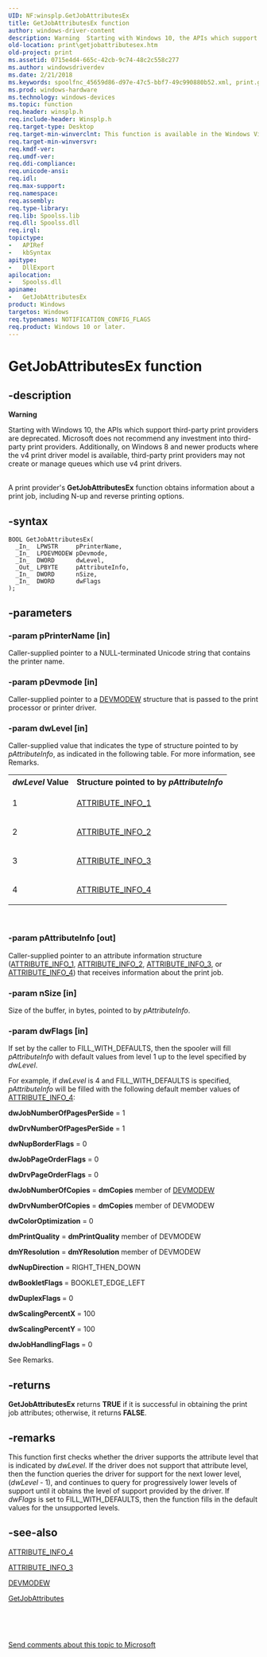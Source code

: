 ```yaml
---
UID: NF:winsplp.GetJobAttributesEx
title: GetJobAttributesEx function
author: windows-driver-content
description: Warning  Starting with Windows 10, the APIs which support third-party print providers are deprecated.
old-location: print\getjobattributesex.htm
old-project: print
ms.assetid: 0715e4d4-665c-42cb-9c74-48c2c558c277
ms.author: windowsdriverdev
ms.date: 2/21/2018
ms.keywords: spoolfnc_45659d86-d97e-47c5-bbf7-49c990880b52.xml, print.getjobattributesex, winsplp/GetJobAttributesEx, GetJobAttributesEx, GetJobAttributesEx function [Print Devices]
ms.prod: windows-hardware
ms.technology: windows-devices
ms.topic: function
req.header: winsplp.h
req.include-header: Winsplp.h
req.target-type: Desktop
req.target-min-winverclnt: This function is available in the Windows Vista operating system.
req.target-min-winversvr: 
req.kmdf-ver: 
req.umdf-ver: 
req.ddi-compliance: 
req.unicode-ansi: 
req.idl: 
req.max-support: 
req.namespace: 
req.assembly: 
req.type-library: 
req.lib: Spoolss.lib
req.dll: Spoolss.dll
req.irql: 
topictype:
-	APIRef
-	kbSyntax
apitype:
-	DllExport
apilocation:
-	Spoolss.dll
apiname:
-	GetJobAttributesEx
product: Windows
targetos: Windows
req.typenames: NOTIFICATION_CONFIG_FLAGS
req.product: Windows 10 or later.
---
```


# GetJobAttributesEx function


## -description


<div class="alert"><b>Warning</b>  <p class="note">Starting with Windows 10, the APIs which support third-party print providers are deprecated. Microsoft does not recommend any investment into third-party print providers. Additionally, on Windows 8 and newer products where the v4 print driver model is available, third-party print providers may not create or manage queues which use v4 print drivers.

</div><div> </div>A print provider's <b>GetJobAttributesEx</b> function obtains information about a print job, including N-up and reverse printing options.


## -syntax


````
BOOL GetJobAttributesEx(
  _In_  LPWSTR     pPrinterName,
  _In_  LPDEVMODEW pDevmode,
  _In_  DWORD      dwLevel,
  _Out_ LPBYTE     pAttributeInfo,
  _In_  DWORD      nSize,
  _In_  DWORD      dwFlags
);
````


## -parameters




### -param pPrinterName [in]

Caller-supplied pointer to a NULL-terminated Unicode string that contains the printer name.


### -param pDevmode [in]

Caller-supplied pointer to a <a href="https://msdn.microsoft.com/library/windows/hardware/ff552837">DEVMODEW</a> structure that is passed to the print processor or printer driver.


### -param dwLevel [in]

Caller-supplied value that indicates the type of structure pointed to by <i>pAttributeInfo</i>, as indicated in the following table. For more information, see Remarks.

<table>
<tr>
<th><i>dwLevel</i> Value</th>
<th>Structure pointed to by <i>pAttributeInfo</i></th>
</tr>
<tr>
<td>
1

</td>
<td>

<a href="..\winddiui\ns-winddiui-_attribute_info_1.md">ATTRIBUTE_INFO_1</a>


</td>
</tr>
<tr>
<td>
2

</td>
<td>

<a href="..\winddiui\ns-winddiui-_attribute_info_2.md">ATTRIBUTE_INFO_2</a>


</td>
</tr>
<tr>
<td>
3

</td>
<td>

<a href="..\winsplp\ns-winsplp-_attribute_info_3.md">ATTRIBUTE_INFO_3</a>


</td>
</tr>
<tr>
<td>
4

</td>
<td>

<a href="..\winsplp\ns-winsplp-_attribute_info_4.md">ATTRIBUTE_INFO_4</a>


</td>
</tr>
</table>
 


### -param pAttributeInfo [out]

Caller-supplied pointer to an attribute information structure (<a href="..\winddiui\ns-winddiui-_attribute_info_1.md">ATTRIBUTE_INFO_1</a>, <a href="..\winddiui\ns-winddiui-_attribute_info_2.md">ATTRIBUTE_INFO_2</a>, <a href="..\winsplp\ns-winsplp-_attribute_info_3.md">ATTRIBUTE_INFO_3</a>, or <a href="..\winsplp\ns-winsplp-_attribute_info_4.md">ATTRIBUTE_INFO_4</a>) that receives information about the print job.


### -param nSize [in]

Size of the buffer, in bytes, pointed to by <i>pAttributeInfo</i>.


### -param dwFlags [in]

If set by the caller to FILL_WITH_DEFAULTS, then the spooler will fill <i>pAttributeInfo</i> with default values from level 1 up to the level specified by <i>dwLevel</i>.

For example, if <i>dwLevel</i> is 4 and FILL_WITH_DEFAULTS is specified, <i>pAttributeInfo</i> will be filled with the following default member values of <a href="..\winsplp\ns-winsplp-_attribute_info_4.md">ATTRIBUTE_INFO_4</a>:

<b>dwJobNumberOfPagesPerSide</b> = 1

<b>dwDrvNumberOfPagesPerSide</b> = 1

<b>dwNupBorderFlags</b> = 0

<b>dwJobPageOrderFlags</b> = 0

<b>dwDrvPageOrderFlags</b> = 0

<b>dwJobNumberOfCopies</b> = <b>dmCopies</b> member of <a href="https://msdn.microsoft.com/library/windows/hardware/ff552837">DEVMODEW</a>


<b>dwDrvNumberOfCopies</b>  = <b>dmCopies</b> member of DEVMODEW

<b>dwColorOptimization</b> = 0

<b>dmPrintQuality</b> = <b>dmPrintQuality</b> member of DEVMODEW

<b>dmYResolution</b> = <b>dmYResolution</b> member of DEVMODEW

<b>dwNupDirection</b> = RIGHT_THEN_DOWN

<b>dwBookletFlags </b>= BOOKLET_EDGE_LEFT

<b>dwDuplexFlags </b>= 0

<b>dwScalingPercentX </b>= 100

<b>dwScalingPercentY </b>= 100

<b>dwJobHandlingFlags </b>= 0

See Remarks.


## -returns



<b>GetJobAttributesEx</b> returns <b>TRUE</b> if it is successful in obtaining the print job attributes; otherwise, it returns <b>FALSE</b>.




## -remarks



This function first checks whether the driver supports the attribute level that is indicated by <i>dwLevel</i>. If the driver does not support that attribute level, then the function queries the driver for support for the next lower level, (<i>dwLevel</i> - 1), and continues to query for progressively lower levels of support until it obtains the level of support provided by the driver. If <i>dwFlags</i> is set to FILL_WITH_DEFAULTS, then the function fills in the default values for the unsupported levels.




## -see-also

<a href="..\winsplp\ns-winsplp-_attribute_info_4.md">ATTRIBUTE_INFO_4</a>



<a href="..\winsplp\ns-winsplp-_attribute_info_3.md">ATTRIBUTE_INFO_3</a>



<a href="https://msdn.microsoft.com/library/windows/hardware/ff552837">DEVMODEW</a>



<a href="..\winsplp\nf-winsplp-getjobattributes.md">GetJobAttributes</a>



 

 

<a href="mailto:wsddocfb@microsoft.com?subject=Documentation%20feedback [print\print]:%20GetJobAttributesEx function%20 RELEASE:%20(2/21/2018)&amp;body=%0A%0APRIVACY STATEMENT%0A%0AWe use your feedback to improve the documentation. We don't use your email address for any other purpose, and we'll remove your email address from our system after the issue that you're reporting is fixed. While we're working to fix this issue, we might send you an email message to ask for more info. Later, we might also send you an email message to let you know that we've addressed your feedback.%0A%0AFor more info about Microsoft's privacy policy, see http://privacy.microsoft.com/en-us/default.aspx." title="Send comments about this topic to Microsoft">Send comments about this topic to Microsoft</a>

